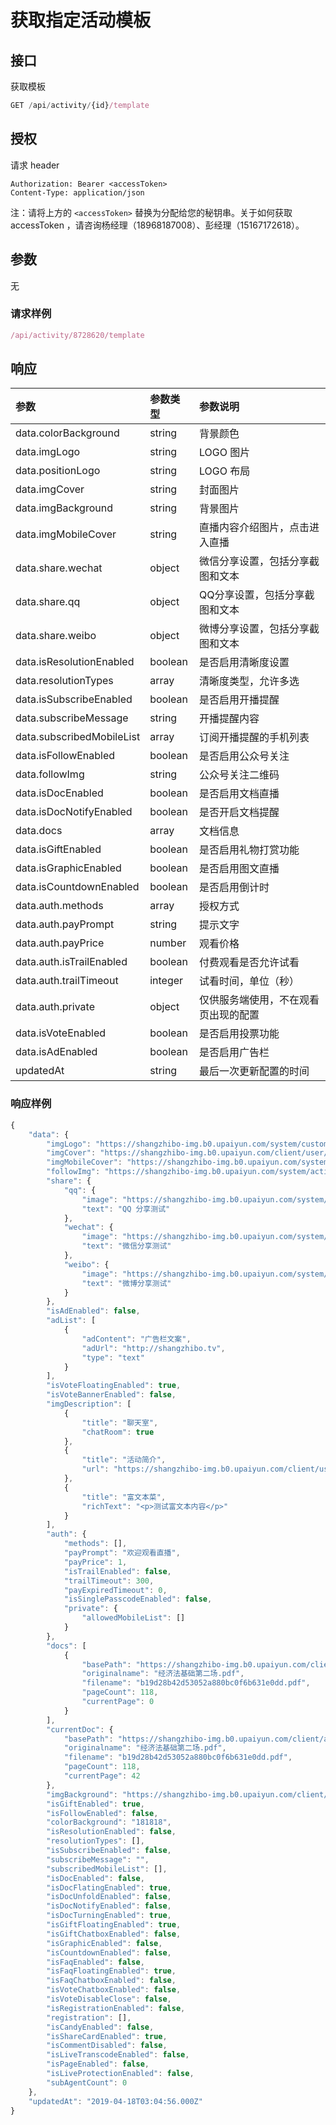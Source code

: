 # 获取指定活动模板

## 接口

获取模板

```javascript
GET /api/activity/{id}/template
```

## 授权

请求 header

```text
Authorization: Bearer <accessToken>
Content-Type: application/json
```

注：请将上方的 `<accessToken>` 替换为分配给您的秘钥串。关于如何获取 accessToken ，请咨询杨经理（18968187008）、彭经理（15167172618）。

## 参数

无

### 请求样例

```javascript
/api/activity/8728620/template
```

## 响应

| 参数 | 参数类型 | 参数说明 |
| :--- | :--- | :--- |
| data.colorBackground | string | 背景颜色 |
| data.imgLogo | string | LOGO 图片 |
| data.positionLogo | string | LOGO 布局 |
| data.imgCover | string | 封面图片 |
| data.imgBackground | string | 背景图片 |
| data.imgMobileCover | string | 直播内容介绍图片，点击进入直播 |
| data.share.wechat | object | 微信分享设置，包括分享截图和文本 |
| data.share.qq | object | QQ分享设置，包括分享截图和文本 |
| data.share.weibo | object | 微博分享设置，包括分享截图和文本 |
| data.isResolutionEnabled | boolean | 是否启用清晰度设置 |
| data.resolutionTypes | array | 清晰度类型，允许多选 |
| data.isSubscribeEnabled | boolean | 是否启用开播提醒 |
| data.subscribeMessage | string | 开播提醒内容 |
| data.subscribedMobileList | array | 订阅开播提醒的手机列表 |
| data.isFollowEnabled | boolean | 是否启用公众号关注 |
| data.followImg | string | 公众号关注二维码 |
| data.isDocEnabled | boolean | 是否启用文档直播 |
| data.isDocNotifyEnabled | boolean | 是否开启文档提醒 |
| data.docs | array | 文档信息 |
| data.isGiftEnabled | boolean | 是否启用礼物打赏功能 |
| data.isGraphicEnabled | boolean | 是否启用图文直播 |
| data.isCountdownEnabled | boolean | 是否启用倒计时 |
| data.auth.methods | array | 授权方式 |
| data.auth.payPrompt | string | 提示文字 |
| data.auth.payPrice | number | 观看价格 |
| data.auth.isTrailEnabled | boolean | 付费观看是否允许试看 |
| data.auth.trailTimeout | integer | 试看时间，单位（秒） |
| data.auth.private | object | 仅供服务端使用，不在观看页出现的配置 |
| data.isVoteEnabled | boolean | 是否启用投票功能 |
| data.isAdEnabled | boolean | 是否启用广告栏 |
| updatedAt | string | 最后一次更新配置的时间 |

### 响应样例

```javascript
{
    "data": {
        "imgLogo": "https://shangzhibo-img.b0.upaiyun.com/system/custom/shangzhibo/logo.svg",
        "imgCover": "https://shangzhibo-img.b0.upaiyun.com/client/user/100020/1507690130834/1507690130805_01.jpg",
        "imgMobileCover": "https://shangzhibo-img.b0.upaiyun.com/system/activity/template/default-mobile-index.png",
        "followImg": "https://shangzhibo-img.b0.upaiyun.com/system/activity/template/followImg.jpg",
        "share": {
            "qq": {
                "image": "https://shangzhibo-img.b0.upaiyun.com/system/activity/template/default-share-img.png",
                "text": "QQ 分享测试"
            },
            "wechat": {
                "image": "https://shangzhibo-img.b0.upaiyun.com/system/activity/template/default-share-img.png",
                "text": "微信分享测试"
            },
            "weibo": {
                "image": "https://shangzhibo-img.b0.upaiyun.com/system/activity/template/default-share-img.png",
                "text": "微博分享测试"
            }
        },
        "isAdEnabled": false,
        "adList": [
            {
                "adContent": "广告栏文案",
                "adUrl": "http://shangzhibo.tv",
                "type": "text"
            }
        ],
        "isVoteFloatingEnabled": true,
        "isVoteBannerEnabled": false,
        "imgDescription": [
            {
                "title": "聊天室",
                "chatRoom": true
            },
            {
                "title": "活动简介",
                "url": "https://shangzhibo-img.b0.upaiyun.com/client/user/100020/1511935321718/1511935321682_01.jpg"
            },
            {
                "title": "富文本菜",
                "richText": "<p>测试富文本内容</p>"
            }
        ],
        "auth": {
            "methods": [],
            "payPrompt": "欢迎观看直播",
            "payPrice": 1,
            "isTrailEnabled": false,
            "trailTimeout": 300,
            "payExpiredTimeout": 0,
            "isSinglePasscodeEnabled": false,
            "private": {
                "allowedMobileList": []
            }
        },
        "docs": [
            {
                "basePath": "https://shangzhibo-img.b0.upaiyun.com/client/activity/5966003/doc/1556100891653",
                "originalname": "经济法基础第二场.pdf",
                "filename": "b19d28b42d53052a880bc0f6b631e0dd.pdf",
                "pageCount": 118,
                "currentPage": 0
            }
        ],
        "currentDoc": {
            "basePath": "https://shangzhibo-img.b0.upaiyun.com/client/activity/5966003/doc/1556100891653",
            "originalname": "经济法基础第二场.pdf",
            "filename": "b19d28b42d53052a880bc0f6b631e0dd.pdf",
            "pageCount": 118,
            "currentPage": 42
        },
        "imgBackground": "https://shangzhibo-img.b0.upaiyun.com/client/user/100020/1507693918419/1507693918391_08.jpg",
        "isGiftEnabled": true,
        "isFollowEnabled": false,
        "colorBackground": "181818",
        "isResolutionEnabled": false,
        "resolutionTypes": [],
        "isSubscribeEnabled": false,
        "subscribeMessage": "",
        "subscribedMobileList": [],
        "isDocEnabled": false,
        "isDocFlatingEnabled": true,
        "isDocUnfoldEnabled": false,
        "isDocNotifyEnabled": false,
        "isDocTurningEnabled": true,
        "isGiftFloatingEnabled": true,
        "isGiftChatboxEnabled": false,
        "isGraphicEnabled": false,
        "isCountdownEnabled": false,
        "isFaqEnabled": false,
        "isFaqFloatingEnabled": true,
        "isFaqChatboxEnabled": false,
        "isVoteChatboxEnabled": false,
        "isVoteDisableClose": false,
        "isRegistrationEnabled": false,
        "registration": [],
        "isCandyEnabled": false,
        "isShareCardEnabled": true,
        "isCommentDisabled": false,
        "isLiveTranscodeEnabled": false,
        "isPageEnabled": false,
        "isLiveProtectionEnabled": false,
        "subAgentCount": 0
    },
    "updatedAt": "2019-04-18T03:04:56.000Z"
}
```

